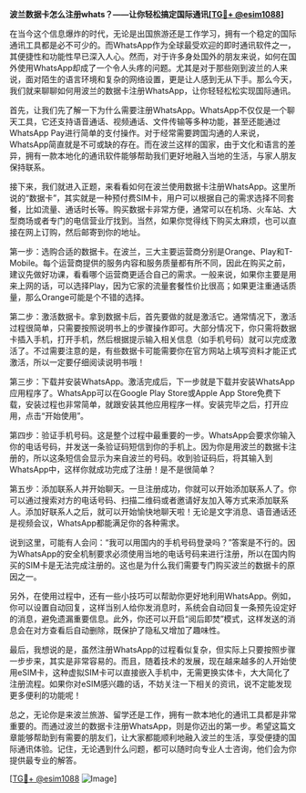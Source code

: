 **波兰数据卡怎么注册whats？——让你轻松搞定国际通讯[[TG💪+ @esim1088](https://t.me/s/esim1088)]**

在当今这个信息爆炸的时代，无论是出国旅游还是工作学习，拥有一个稳定的国际通讯工具都是必不可少的。而WhatsApp作为全球最受欢迎的即时通讯软件之一，其便捷性和功能性早已深入人心。然而，对于许多身处国外的朋友来说，如何在国外使用WhatsApp却成了一个令人头疼的问题。尤其是对于那些刚到波兰的人来说，面对陌生的语言环境和复杂的网络设置，更是让人感到无从下手。那么今天，我们就来聊聊如何用波兰的数据卡注册WhatsApp，让你轻轻松松实现国际通讯。

首先，让我们先了解一下为什么需要注册WhatsApp。WhatsApp不仅仅是一个聊天工具，它还支持语音通话、视频通话、文件传输等多种功能，甚至还能通过WhatsApp Pay进行简单的支付操作。对于经常需要跨国沟通的人来说，WhatsApp简直就是不可或缺的存在。而在波兰这样的国家，由于文化和语言的差异，拥有一款本地化的通讯软件能够帮助我们更好地融入当地的生活，与家人朋友保持联系。

接下来，我们就进入正题，来看看如何在波兰使用数据卡注册WhatsApp。这里所说的“数据卡”，其实就是一种预付费SIM卡，用户可以根据自己的需求选择不同套餐，比如流量、通话时长等。购买数据卡非常方便，通常可以在机场、火车站、大型商场或者专门的电信营业厅找到。当然，如果你觉得线下购买太麻烦，也可以直接在网上订购，然后邮寄到你的地址。

第一步：选购合适的数据卡。在波兰，三大主要运营商分别是Orange、Play和T-Mobile。每个运营商提供的服务内容和服务质量都有所不同，因此在购买之前，建议先做好功课，看看哪个运营商更适合自己的需求。一般来说，如果你主要是用来上网的话，可以选择Play，因为它家的流量套餐性价比很高；如果更注重通话质量，那么Orange可能是个不错的选择。

第二步：激活数据卡。拿到数据卡后，首先要做的就是激活它。通常情况下，激活过程很简单，只需要按照说明书上的步骤操作即可。大部分情况下，你只需将数据卡插入手机，打开手机，然后根据提示输入相关信息（如手机号码）就可以完成激活了。不过需要注意的是，有些数据卡可能需要你在官方网站上填写资料才能正式激活，所以一定要仔细阅读说明书哦！

第三步：下载并安装WhatsApp。激活完成后，下一步就是下载并安装WhatsApp应用程序了。WhatsApp可以在Google Play Store或Apple App Store免费下载，安装过程也非常简单，就跟安装其他应用程序一样。安装完毕之后，打开应用，点击“开始使用”。

第四步：验证手机号码。这是整个过程中最重要的一步。WhatsApp会要求你输入你的电话号码，并发送一条验证码短信到你的手机上。因为你是用波兰的数据卡注册的，所以这条短信会显示为来自波兰的号码。收到验证码后，将其输入到WhatsApp中，这样你就成功完成了注册！是不是很简单？

第五步：添加联系人并开始聊天。一旦注册成功，你就可以开始添加联系人了。你可以通过搜索对方的电话号码、扫描二维码或者邀请好友加入等方式来添加联系人。添加好联系人之后，就可以开始愉快地聊天啦！无论是文字消息、语音通话还是视频会议，WhatsApp都能满足你的各种需求。

说到这里，可能有人会问：“我可以用国内的手机号码登录吗？”答案是不行的。因为WhatsApp的安全机制要求必须使用当地的电话号码来进行注册，所以在国内购买的SIM卡是无法完成注册的。这也是为什么我们需要专门购买波兰的数据卡的原因之一。

另外，在使用过程中，还有一些小技巧可以帮助你更好地利用WhatsApp。例如，你可以设置自动回复，这样当别人给你发消息时，系统会自动回复一条预先设定好的消息，避免遗漏重要信息。此外，你还可以开启“阅后即焚”模式，这样发送的消息会在对方查看后自动删除，既保护了隐私又增加了趣味性。

最后，我想说的是，虽然注册WhatsApp的过程看似复杂，但实际上只要按照步骤一步步来，其实是非常容易的。而且，随着技术的发展，现在越来越多的人开始使用eSIM卡，这种虚拟SIM卡可以直接嵌入手机中，无需更换实体卡，大大简化了注册流程。如果你对eSIM感兴趣的话，不妨关注一下相关的资讯，说不定能发现更多便利的功能呢！

总之，无论你是来波兰旅游、留学还是工作，拥有一款本地化的通讯工具都是非常重要的。而通过波兰的数据卡注册WhatsApp，则是你迈出的第一步。希望这篇文章能够帮助到有需要的朋友们，让大家都能顺利地融入波兰的生活，享受便捷的国际通讯体验。记住，无论遇到什么问题，都可以随时向专业人士咨询，他们会为你提供最专业的解答。

[[TG💪+ @esim1088](https://t.me/s/esim1088) ![Image](https://i.postimg.cc/4NQfJmqS/Snipaste-2025-05-13-00-14-12.png)]